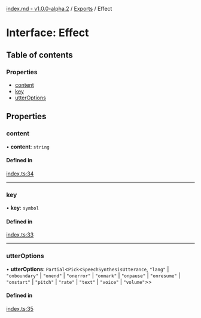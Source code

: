 [index.md - v1.0.0-alpha.2](../README.md) / [Exports](../modules.md) / Effect

# Interface: Effect

## Table of contents

### Properties

- [content](Effect.md#content)
- [key](Effect.md#key)
- [utterOptions](Effect.md#utteroptions)

## Properties

### content

• **content**: `string`

#### Defined in

[index.ts:34](https://github.com/saqqdy/use-speak/blob/e3c4c20/src/index.ts#L34)

---

### key

• **key**: `symbol`

#### Defined in

[index.ts:33](https://github.com/saqqdy/use-speak/blob/e3c4c20/src/index.ts#L33)

---

### utterOptions

• **utterOptions**: `Partial`<`Pick`<`SpeechSynthesisUtterance`, `"lang"` \| `"onboundary"` \| `"onend"` \| `"onerror"` \| `"onmark"` \| `"onpause"` \| `"onresume"` \| `"onstart"` \| `"pitch"` \| `"rate"` \| `"text"` \| `"voice"` \| `"volume"`\>\>

#### Defined in

[index.ts:35](https://github.com/saqqdy/use-speak/blob/e3c4c20/src/index.ts#L35)
